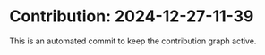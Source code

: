 # Contribution: 2024-12-27-11-39
This is an automated commit to keep the contribution graph active.
